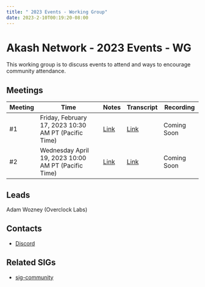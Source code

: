 ```yaml
---
title: " 2023 Events - Working Group"
date: 2023-2-10T00:19:20-08:00
---
```


# Akash Network - 2023 Events - WG

This working group is to discuss events to attend and ways to encourage community attendance.

## Meetings
| Meeting | Time | Notes | Transcript | Recording
| --- | --- | --- | --- | --- |
| #1 | Friday, February 17, 2023 10:30 AM PT (Pacific Time) | [Link](https://github.com/akash-network/community/blob/main/wg-events/meetings/wg-events-001-2023-02-17) | [Link](https://github.com/akash-network/community/blob/main/wg-events/meetings/wg-events-001-2023-02-17#transcript) | Coming Soon
| #2 | Wednesday April 19, 2023 10:00 AM PT (Pacific Time) | [Link](https://github.com/akash-network/community/blob/main/wg-events/meetings/wg-events-002-2023-04-14) | [Link](https://github.com/akash-network/community/blob/main/wg-events/meetings/wg-events-002-2023-04-14#transcript) | Coming Soon


## Leads

Adam Wozney (Overclock Labs)

## Contacts

- [Discord](https://discord.com/channels/747885925232672829/1067981460461588480)



## Related SIGs

- [sig-community](https://github.com/akash-network/community/tree/main/sig-community)

